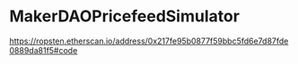 
# MakerDAOPricefeedSimulator
https://ropsten.etherscan.io/address/0x217fe95b0877f59bbc5fd6e7d87fde0889da81f5#code
